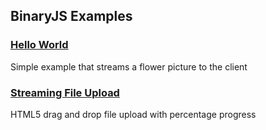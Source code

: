 ## BinaryJS Examples

### [Hello World](https://github.com/binaryjs/binaryjs/tree/master/examples/helloworld)

Simple example that streams a flower picture to the client

### [Streaming File Upload](https://github.com/binaryjs/binaryjs/tree/master/examples/helloworld)

HTML5 drag and drop file upload with percentage progress
